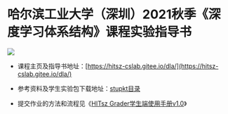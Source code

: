 # 哈尔滨工业大学（深圳）2021秋季《深度学习体系结构》课程实验指导书

![](https://api.travis-ci.org/Bohan-hu/HITSZ-COMP2008-Course.svg?branch=master)


- 课程主页及指导书地址：[https://hitsz-cslab.gitee.io/dla/](https://hitsz-cslab.gitee.io/dla/)

- 参考资料及学生实验包下载地址：[stupkt目录](https://gitee.com/hitsz-cslab/dla/tree/2021/stupkt)

- 提交作业的方法和流程见《[HITsz Grader学生端使用手册v1.0](https://gitee.com/hitsz-cslab/dla/blob/2021/stupkt/HITsz%20Grader%E5%AD%A6%E7%94%9F%E7%AB%AF%E4%BD%BF%E7%94%A8%E6%89%8B%E5%86%8CV1.0.pdf)》
